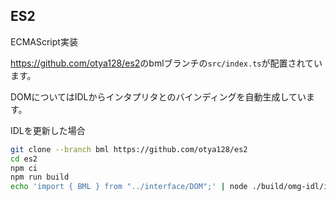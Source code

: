 ## ES2

ECMAScript実装

<https://github.com/otya128/es2>のbmlブランチの`src/index.ts`が配置されています。

DOMについてはIDLからインタプリタとのバインディングを自動生成しています。

IDLを更新した場合
```sh
git clone --branch bml https://github.com/otya128/es2
cd es2
npm ci
npm run build
echo 'import { BML } from "../interface/DOM";' | node ./build/omg-idl/idl2ts.js ../../es2 "BML." - ../../idl/bml.idl ../../idl/html1.idl ../../idl/dom.idl > ../../client/interpreter/es2_dom_binding.ts
```
